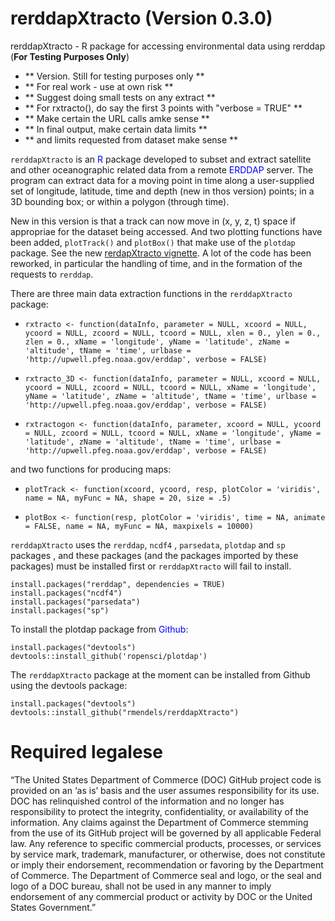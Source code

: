 # rerddapXtracto (Version 0.3.0)
rerddapXtracto - R package for accessing environmental data using rerddap  (**For Testing Purposes Only**)

- ** Version.  Still for testing purposes only **
- ** For real work - use at own risk **
- ** Suggest doing small tests on any extract **
- ** For rxtracto(), do say the first 3 points with "verbose = TRUE" **
- ** Make certain the URL calls amke sense **
- ** In final output,  make certain data limits **
- ** and limits requested from dataset make sense **

`rerddapXtracto` is an <span style="color:blue">R</span> package developed to subset and extract satellite and other oceanographic related data from a remote <span style="color:blue">ERDDAP</span> server. The program can extract data for a moving point in time along a user-supplied set of longitude, latitude, time and depth  (new in thos version) points; in a 3D bounding box; or within a polygon (through time). 

New in this version is that a track can now move in (x, y, z, t) space if appropriae for the dataset being accessed.  And two plotting functions have been added,  `plotTrack()` and `plotBox()` that make use of the `plotdap` package.  See the new [rerdapXtracto vignette](https://rmendels.github.io/UsingrerddapXtracto.nb.html).  A lot of the code has been reworked, in particular the handling of time,  and in the formation of the requests to `rerddap`.



There are three main data extraction functions in the `rerddapXtracto` package: 

- `rxtracto <- function(dataInfo, parameter = NULL, xcoord = NULL, ycoord = NULL, zcoord = NULL, tcoord = NULL, xlen = 0., ylen = 0., zlen = 0., xName = 'longitude', yName = 'latitude', zName = 'altitude', tName = 'time', urlbase = 'http://upwell.pfeg.noaa.gov/erddap', verbose = FALSE)`

- `rxtracto_3D <- function(dataInfo, parameter = NULL, xcoord = NULL, ycoord = NULL, zcoord = NULL, tcoord = NULL, xName = 'longitude', yName = 'latitude', zName = 'altitude', tName = 'time', urlbase = 'http://upwell.pfeg.noaa.gov/erddap', verbose = FALSE)`

- `rxtractogon <- function(dataInfo, parameter, xcoord = NULL, ycoord = NULL, zcoord = NULL, tcoord = NULL, xName = 'longitude', yName = 'latitude', zName = 'altitude', tName = 'time', urlbase = 'http://upwell.pfeg.noaa.gov/erddap', verbose = FALSE)`

and two functions for producing maps:

- `plotTrack <- function(xcoord, ycoord, resp, plotColor = 'viridis', name = NA, myFunc = NA, shape = 20, size = .5)`

- `plotBox <- function(resp, plotColor = 'viridis', time = NA, animate = FALSE, name = NA, myFunc = NA, maxpixels = 10000)`



`rerddapXtracto` uses the `rerddap`, `ncdf4` , `parsedata`, `plotdap` and `sp` packages , and these packages (and the packages imported by these packages) must be installed first or `rerddapXtracto` will fail to install.   

```{r install,eval=FALSE}
install.packages("rerddap", dependencies = TRUE)
install.packages("ncdf4") 
install.packages("parsedata") 
install.packages("sp")
```

To install the plotdap package from <span style="color:blue">Github</span>:

```{r plotdap, eval = FALSE}
install.packages("devtools")
devtools::install_github('ropensci/plotdap')
```

The `rerddapXtracto` package at the moment can be installed from Github using the devtools package:

```{r install,eval=FALSE}
install.packages("devtools")
devtools::install_github("rmendels/rerddapXtracto")
```



# Required legalese

“The United States Department of Commerce (DOC) GitHub project code is provided
on an ‘as is’ basis and the user assumes responsibility for its use.
DOC has relinquished control of the information and no longer has responsibility
to protect the integrity, confidentiality, or availability of the information.
Any claims against the Department of Commerce stemming from the use of its
GitHub project will be governed by all applicable Federal law. Any reference to
specific commercial products, processes, or services by service mark, trademark,
manufacturer, or otherwise, does not constitute or imply their endorsement,
recommendation or favoring by the Department of Commerce. The Department of
Commerce seal and logo, or the seal and logo of a DOC bureau, shall not be used
in any manner to imply endorsement of any commercial product or activity by DOC
or the United States Government.”


